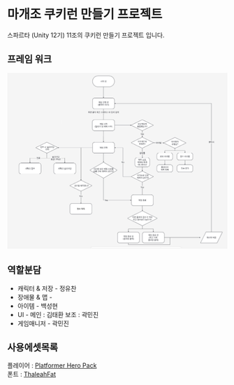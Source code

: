 # 마개조 쿠키런 만들기 프로젝트
스파르타 (Unity 12기) 11조의 쿠키런 만들기 프로젝트 입니다.
## 프레임 워크
![프레임 워크 스샷](https://github.com/parkha6/Team11CookieRun/blob/main/Capture/FrameWork.jpg?raw=true)
## 역할분담
* 캐릭터 & 저장 - 정유찬
* 장애물 & 맵 -  
* 아이템 - 백성현
* UI - 메인 : 김태환 보조 : 곽민진 
* 게임매니저 - 곽민진
## 사용에셋목록
플레이어 : [Platformer Hero Pack](https://drasnus.itch.io/platformer-hero-pack)  
폰트 : [ThaleahFat](https://tinyworlds.itch.io/free-pixel-font-thaleah)
